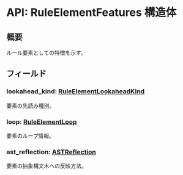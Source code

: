 # API: RuleElementFeatures 構造体

## 概要

ルール要素としての特徴を示す。

## フィールド

### lookahead_kind: [RuleElementLookaheadKind](../RuleElementLookaheadKind/index.md)

要素の先読み種別。

### loop: [RuleElementLoop](../RuleElementLoop/index.md)

要素のループ情報。

### ast_reflection: [ASTReflection](../ASTReflection/index.md)

要素の抽象構文木への反映方法。

